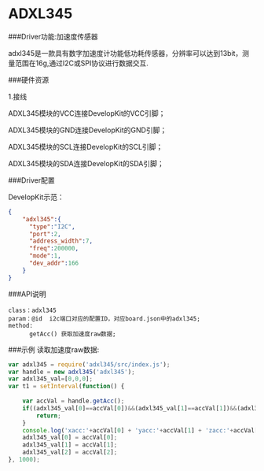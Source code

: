 # ADXL345

###Driver功能:加速度传感器

adxl345是一款具有数字加速度计功能低功耗传感器，分辨率可以达到13bit，测量范围在16g,通过I2C或SPI协议进行数据交互.


###硬件资源

1.接线

ADXL345模块的VCC连接DevelopKit的VCC引脚；

ADXL345模块的GND连接DevelopKit的GND引脚；

ADXL345模块的SCL连接DevelopKit的SCL引脚；

ADXL345模块的SDA连接DevelopKit的SDA引脚；


###Driver配置

DevelopKit示范：

```json
{
    "adxl345":{
      "type":"I2C",
      "port":2,
      "address_width":7,
      "freq":200000,
      "mode":1,
      "dev_addr":166
    }
}

```

###API说明

```
class：adxl345
param：@id  i2c端口对应的配置ID，对应board.json中的adxl345;
method:
      getAcc() 获取加速度raw数据;

```


###示例
读取加速度raw数据:

```js
var adxl345 = require('adxl345/src/index.js');
var handle = new adxl345('adxl345');
var adxl345_val=[0,0,0];
var t1 = setInterval(function() {
   
    var accVal = handle.getAcc();
    if((adxl345_val[0]==accVal[0])&&(adxl345_val[1]==accVal[1])&&(adxl345_val[2]==accVal[2])){
        return; 
    }
    console.log('xacc:'+accVal[0] + 'yacc:'+accVal[1] + 'zacc:'+accVal[2]);
    adxl345_val[0] = accVal[0];
    adxl345_val[1] = accVal[1];
    adxl345_val[2] = accVal[2];
}, 1000);
```


